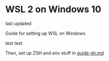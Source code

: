 # WSL 2 on Windows 10

last updated

Guide for setting up WSL on Windows

test test

Then, set up ZSH and env stuff in [guide-sh.md](guide-sh.md)
